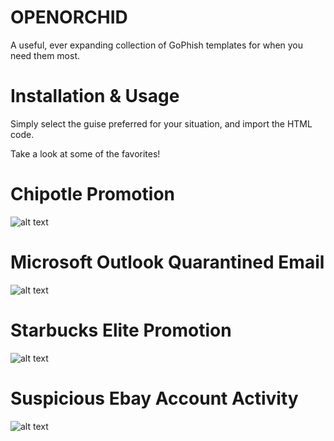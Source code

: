 # OPENORCHID
A useful, ever expanding collection of GoPhish templates for when you need them most. 

# Installation & Usage
Simply select the guise preferred for your situation, and import the HTML code. 

Take a look at some of the favorites!

# Chipotle Promotion 
![alt text](https://github.com/nins3i/OPENORCHID/blob/master/chipotle.png)


# Microsoft Outlook Quarantined Email
![alt text](https://github.com/nins3i/OPENORCHID/blob/master/quarantine.png)

# Starbucks Elite Promotion
![alt text](https://github.com/nins3i/OPENORCHID/blob/master/starbucks.png)

# Suspicious Ebay Account Activity
![alt text](https://github.com/nins3i/OPENORCHID/blob/master/ebay.png)
